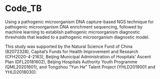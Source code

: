 # Code_TB
Using a pathogenic microorganism DNA capture-based NGS technique for pathogenic microorganism DNA enrichment sequencing, followed by machine learning to establish pathogenic microorganism diagnostic thresholds that leaded to a pathogenic microorganism diagnostic model. 

This study was supported by the Natural Science Fund of China (82072328), Capital’s Funds for Health Improvement and Research (CFH2020-4-2163), Beijing Municipal Administration of Hospitals’ Ascent Plan (DFL20181602), Beijing Hospitals Authority Youth Programme (QML20201601), and Tongzhou “Yun He” Talent Project (YHLD2019001 and YHLD2018030).
